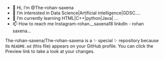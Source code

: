 - 👋 Hi, I’m @The-rohan-saxena
- 👀 I’m interested in Data Science|Artificial intelligence|GDSC....
- 🌱 I’m currently learning HTML|C++|python|Java| ...
- 📫 How to reach me 
Instagram-rohan._.saxena18
linkdln - rohan saxena...


The-rohan-saxena/The-rohan-saxena is a ✨ special ✨ repository because its `README.md` (this file) appears on your GitHub profile.
You can click the Preview link to take a look at your changes.

